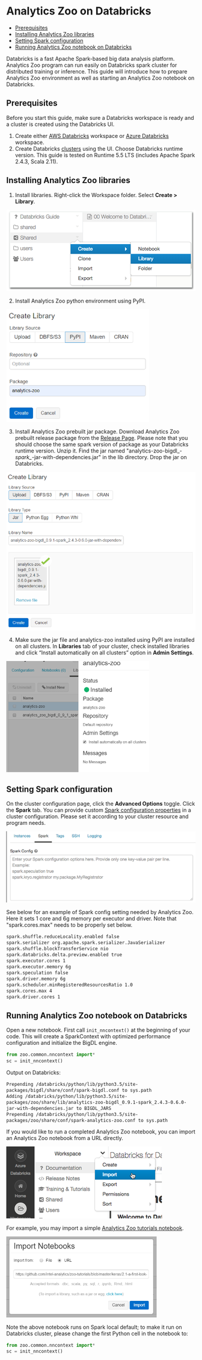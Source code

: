 # Analytics Zoo on Databricks

- [Prerequisites](#Prerequisites)
- [Installing Analytics Zoo libraries](#Installing-Analytics-Zoo-libraries)
- [Setting Spark configuration](#Setting-Spark-configuration)
- [Running Analytics Zoo notebook on Databricks](#Running-Analytics-Zoo-notebook-on-Databricks)

Databricks is a fast Apache Spark-based big data analysis platform. Analytics Zoo program can run easily on Databricks spark cluster for distributed training or inference. This guide will introduce how to prepare Analytics Zoo environment as well as starting an Analytics Zoo notebook on Databricks. 

## Prerequisites

Before you start this guide, make sure a Databricks workspace is ready and a cluster is created using the Databricks UI.

1. Create either [AWS Databricks](https://docs.databricks.com/getting-started/try-databricks.html)  workspace or [Azure Databricks](https://docs.microsoft.com/en-us/azure/azure-databricks/) workspace.
2. Create Databricks [clusters](https://docs.databricks.com/clusters/create.html) using the UI. Choose Databricks runtime version. This guide is tested on Runtime 5.5 LTS (includes Apache Spark 2.4.3, Scala 2.11).

## Installing Analytics Zoo libraries  

1. Install libraries. Right-click the Workspace folder. Select **Create > Library**.

<img src="../Image/PlatformGuide/create-library.png" >

2. Install Analytics Zoo python environment using PyPI. 

<img src="../Image/PlatformGuide/analytics-zoo-PyPI.PNG" width="380">

3. Install Analytics Zoo prebuilt jar package. Download Analytics Zoo prebuilt release package from the [Release Page](https://analytics-zoo.github.io/master/#release-download/). Please note that you should choose the same spark version of package as your Databricks runtime version. Unzip it. Find the jar named "analytics-zoo-bigdl_*-spark_*-jar-with-dependencies.jar" in the lib directory. Drop the jar on Databricks.

<img src="../Image/PlatformGuide/analytics-zoo-jar.PNG" width="600">

4. Make sure the jar file and analytics-zoo installed using PyPI are installed on all clusters. In **Libraries** tab of your cluster, check installed libraries and click “Install automatically on all clusters” option in **Admin Settings**.

<img src="../Image/PlatformGuide/install-on-allclusters.PNG" width="380">

## Setting Spark configuration 

On the cluster configuration page, click the **Advanced Options** toggle. Click the **Spark** tab. You can provide custom [Spark configuration properties](https://spark.apache.org/docs/latest/configuration.html) in a cluster configuration. Please set it according to your cluster resource and program needs.  

<img src="../Image/PlatformGuide/spark-config-aws.png" >

See below for an example of Spark config setting needed by Analytics Zoo. Here it sets 1 core and 6g memory per executor and driver. Note that "spark.cores.max" needs to be properly set below.

```
spark.shuffle.reduceLocality.enabled false
spark.serializer org.apache.spark.serializer.JavaSerializer
spark.shuffle.blockTransferService nio
spark.databricks.delta.preview.enabled true
spark.executor.cores 1
spark.executor.memory 6g
spark.speculation false
spark.driver.memory 6g
spark.scheduler.minRegisteredResourcesRatio 1.0
spark.cores.max 4
spark.driver.cores 1
```

## Running Analytics Zoo notebook on Databricks

Open a new notebook. First call `init_nncontext()` at the beginning of your code. This will create a SparkContext with optimized performance configuration and initialize the BigDL engine. 

```python
from zoo.common.nncontext import*
sc = init_nncontext()
```

Output on Databricks:

```
Prepending /databricks/python/lib/python3.5/site-packages/bigdl/share/conf/spark-bigdl.conf to sys.path
Adding /databricks/python/lib/python3.5/site-packages/zoo/share/lib/analytics-zoo-bigdl_0.9.1-spark_2.4.3-0.6.0-jar-with-dependencies.jar to BIGDL_JARS
Prepending /databricks/python/lib/python3.5/site-packages/zoo/share/conf/spark-analytics-zoo.conf to sys.path
```

If you would like to run a completed Analytics Zoo notebook, you can import an Analytics Zoo notebook from a URL directly. 

<img src="../Image/PlatformGuide/import-notebook.png" >

For example, you may import a simple [Analytics Zoo tutorials notebook](https://github.com/intel-analytics/zoo-tutorials/blob/master/keras/2.1-a-first-look-at-a-neural-network.ipynb).

<img src="../Image/PlatformGuide/import-zoo-notebook.PNG" width="400">

Note the above notebook runs on Spark local default; to make it run on Databricks cluster, please change the first Python cell in the notebook to:

```python
from zoo.common.nncontext import*
sc = init_nncontext()
```

